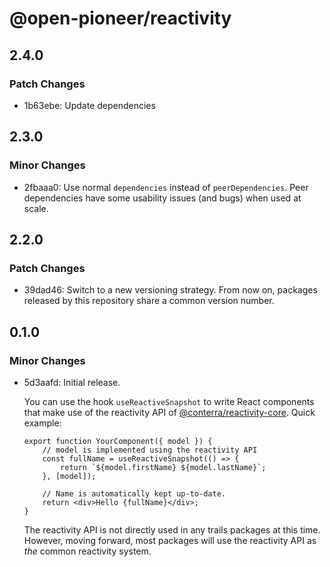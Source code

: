 # @open-pioneer/reactivity

## 2.4.0

### Patch Changes

- 1b63ebe: Update dependencies

## 2.3.0

### Minor Changes

- 2fbaaa0: Use normal `dependencies` instead of `peerDependencies`. Peer dependencies have some usability issues (and bugs) when used at scale.

## 2.2.0

### Patch Changes

- 39dad46: Switch to a new versioning strategy.
  From now on, packages released by this repository share a common version number.

## 0.1.0

### Minor Changes

- 5d3aafd: Initial release.

    You can use the hook `useReactiveSnapshot` to write React components that make use of the reactivity API of [@conterra/reactivity-core](https://www.npmjs.com/package/@conterra/reactivity-core).
    Quick example:

    ```tsx
    export function YourComponent({ model }) {
        // model is implemented using the reactivity API
        const fullName = useReactiveSnapshot(() => {
            return `${model.firstName} ${model.lastName}`;
        }, [model]);

        // Name is automatically kept up-to-date.
        return <div>Hello {fullName}</div>;
    }
    ```

    The reactivity API is not directly used in any trails packages at this time.
    However, moving forward, most packages will use the reactivity API as _the_ common reactivity system.
